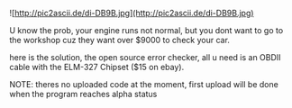 ![http://pic2ascii.de/di-DB9B.jpg](http://pic2ascii.de/di-DB9B.jpg)


U know the prob, your engine runs not normal, but you dont want to go to the workshop cuz they want over $9000 to check your car.

here is the solution, the open source error checker, all u need is an OBDII cable with the ELM-327 Chipset ($15 on ebay).


NOTE: theres no uploaded code at the moment, first upload will be done when the program reaches alpha status